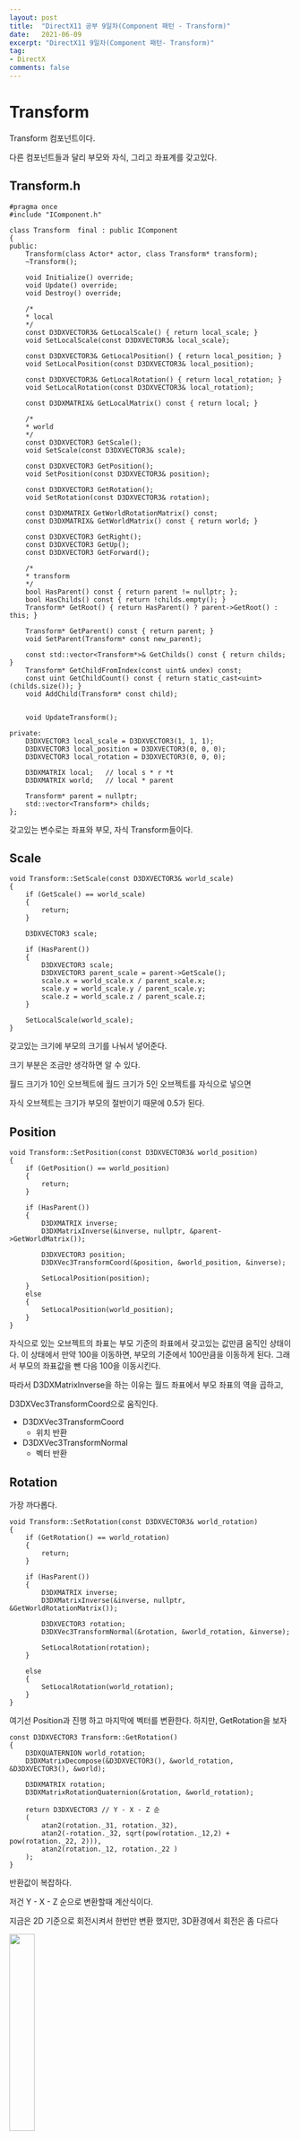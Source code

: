 ```yaml
---
layout: post
title:  "DirectX11 공부 9일차(Component 패턴 - Transform)"
date:   2021-06-09
excerpt: "DirectX11 9일차(Component 패턴- Transform)"
tag:
- DirectX
comments: false
---
```



# Transform
Transform 컴포넌트이다.

다른 컴포넌트들과 달리 부모와 자식, 그리고 좌표계를 갖고있다.

## Transform.h
```
#pragma once
#include "IComponent.h"

class Transform  final : public IComponent
{
public:
	Transform(class Actor* actor, class Transform* transform);
	~Transform();

	void Initialize() override;
	void Update() override;
	void Destroy() override;

	/*
	* local
	*/
	const D3DXVECTOR3& GetLocalScale() { return local_scale; }
	void SetLocalScale(const D3DXVECTOR3& local_scale);

	const D3DXVECTOR3& GetLocalPosition() { return local_position; }
	void SetLocalPosition(const D3DXVECTOR3& local_position);

	const D3DXVECTOR3& GetLocalRotation() { return local_rotation; }
	void SetLocalRotation(const D3DXVECTOR3& local_rotation);

	const D3DXMATRIX& GetLocalMatrix() const { return local; }

	/*
	* world
	*/
	const D3DXVECTOR3 GetScale();
	void SetScale(const D3DXVECTOR3& scale);

	const D3DXVECTOR3 GetPosition();
	void SetPosition(const D3DXVECTOR3& position);

	const D3DXVECTOR3 GetRotation();
	void SetRotation(const D3DXVECTOR3& rotation);

	const D3DXMATRIX GetWorldRotationMatrix() const;
	const D3DXMATRIX& GetWorldMatrix() const { return world; }

	const D3DXVECTOR3 GetRight();
	const D3DXVECTOR3 GetUp();
	const D3DXVECTOR3 GetForward();

	/*
	* transform
	*/
	bool HasParent() const { return parent != nullptr; };
	bool HasChilds() const { return !childs.empty(); }
	Transform* GetRoot() { return HasParent() ? parent->GetRoot() : this; }

	Transform* GetParent() const { return parent; }
	void SetParent(Transform* const new_parent);

	const std::vector<Transform*>& GetChilds() const { return childs; }
	Transform* GetChildFromIndex(const uint& undex) const;
	const uint GetChildCount() const { return static_cast<uint>(childs.size()); }
	void AddChild(Transform* const child);


	void UpdateTransform();

private:
	D3DXVECTOR3 local_scale = D3DXVECTOR3(1, 1, 1);
	D3DXVECTOR3 local_position = D3DXVECTOR3(0, 0, 0);
	D3DXVECTOR3 local_rotation = D3DXVECTOR3(0, 0, 0);

	D3DXMATRIX local;	// local s * r *t
	D3DXMATRIX world;	// local * parent

	Transform* parent = nullptr;
	std::vector<Transform*> childs;
};
```
갖고있는 변수로는 좌표와 부모, 자식 Transform들이다.

## Scale 
```
void Transform::SetScale(const D3DXVECTOR3& world_scale)
{
	if (GetScale() == world_scale)
	{
		return;
	}

	D3DXVECTOR3 scale;

	if (HasParent())
	{
		D3DXVECTOR3 scale;
		D3DXVECTOR3 parent_scale = parent->GetScale();
		scale.x = world_scale.x / parent_scale.x;
		scale.y = world_scale.y / parent_scale.y;
		scale.z = world_scale.z / parent_scale.z;
	}

	SetLocalScale(world_scale);
}
```

갖고있는 크기에 부모의 크기를 나눠서 넣어준다.

크기 부분은 조금만 생각하면 알 수 있다.

월드 크기가 10인 오브젝트에 월드 크기가 5인 오브젝트를 자식으로 넣으면

자식 오브젝트는 크기가 부모의 절반이기 때문에 0.5가 된다.

## Position

```
void Transform::SetPosition(const D3DXVECTOR3& world_position)
{
	if (GetPosition() == world_position)
	{
		return;
	}

	if (HasParent())
	{
		D3DXMATRIX inverse;
		D3DXMatrixInverse(&inverse, nullptr, &parent->GetWorldMatrix());

		D3DXVECTOR3 position;
		D3DXVec3TransformCoord(&position, &world_position, &inverse);

		SetLocalPosition(position);
	}
	else
	{
		SetLocalPosition(world_position);
	}
}
```
자식으로 있는 오브젝트의 좌표는 부모 기준의 좌표에서 갖고있는 값만큼 움직인 상태이다.
이 상태에서 만약 100을 이동하면, 부모의 기준에서 100만큼을 이동하게 된다. 그래서 부모의 좌표값을 뺀 다음 100을 이동시킨다.

따라서 D3DXMatrixInverse을 하는 이유는 월드 좌표에서 부모 좌표의 역을 곱하고,

D3DXVec3TransformCoord으로 움직인다.

* D3DXVec3TransformCoord
  * 위치 반환
* D3DXVec3TransformNormal
  * 벡터 반환
  
## Rotation
가장 까다롭다.

```
void Transform::SetRotation(const D3DXVECTOR3& world_rotation)
{
	if (GetRotation() == world_rotation)
	{
		return;
	}

	if (HasParent())
	{
		D3DXMATRIX inverse;
		D3DXMatrixInverse(&inverse, nullptr, &GetWorldRotationMatrix());

		D3DXVECTOR3 rotation;
		D3DXVec3TransformNormal(&rotation, &world_rotation, &inverse);

		SetLocalRotation(rotation);
	}

	else
	{
		SetLocalRotation(world_rotation);
	}
}
```
여기선 Position과 진행 하고 마지막에 벡터를 변환한다. 하지만, GetRotation을 보자

```
const D3DXVECTOR3 Transform::GetRotation()
{
	D3DXQUATERNION world_rotation;
	D3DXMatrixDecompose(&D3DXVECTOR3(), &world_rotation, &D3DXVECTOR3(), &world);
	
	D3DXMATRIX rotation;
	D3DXMatrixRotationQuaternion(&rotation, &world_rotation);

	return D3DXVECTOR3 // Y - X - Z 순
	(
		atan2(rotation._31, rotation._32),
		atan2(-rotation._32, sqrt(pow(rotation._12,2) + pow(rotation._22, 2))),
		atan2(rotation._12, rotation._22 )
	);
}
```
반환값이 복잡하다.

저건 Y - X - Z 순으로 변환할때 계산식이다. 

지금은 2D 기준으로 회전시켜서 한번만 변환 했지만, 3D환경에서 회전은 좀 다르다

<img src = "../assets/img/project/d3dx/day9/z.png" width="30%" height="30%">

Z축 기준 회전

<img src = "../assets/img/project/d3dx/day9/x.png" width="30%" height="30%">

X축 기준 회전

<img src = "../assets/img/project/d3dx/day9/y.png" width="30%" height="30%">

Y축 기준 회전

이런 기준으로 회전한다.

나머지 함수들은 딱히 특별한게 없어서 적지 않았다.